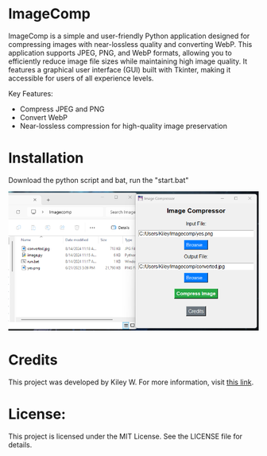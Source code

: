 # ImageComp
ImageComp is a simple and user-friendly Python application designed for compressing images with near-lossless quality and converting WebP. This application supports JPEG, PNG, and WebP formats, allowing you to efficiently reduce image file sizes while maintaining high image quality. It features a graphical user interface (GUI) built with Tkinter, making it accessible for users of all experience levels.

Key Features:
*   Compress JPEG and PNG
*   Convert WebP
*   Near-lossless compression for high-quality image preservation

# Installation
Download the python script and bat, run the "start.bat"

![Image](https://github.com/DreamyKiley/ImageComp/blob/main/preview.png?raw=true)

# Credits
This project was developed by Kiley W. For more information, visit [this link](https://allmylinks.com/dreamykiley).

# License:
This project is licensed under the MIT License. See the LICENSE file for details.
